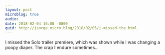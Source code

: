 ```yaml
---
layout: post
microblog: true
audio: 
date: 2018-02-04 16:00 -0800
guid: http://jsorge.micro.blog/2018/02/05/i-missed-the.html
---
```

I missed the Solo trailer premiere, which was shown while I was changing a poopy diaper. The crap I endure sometimes...
